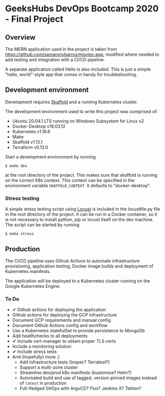 # GeeksHubs DevOps Bootcamp 2020 - Final Project

## Overview

The MERN application used in the project is taken from https://github.com/samaronybarros/movies-app, modified where needed to add testing and integration with a CI/CD pipeline.

A separate application called Hello is also included. This is just a simple "hello, world"-style app that comes in handy for troubleshooting.

## Development environment

Development requires [Skaffold](https://skaffold.dev/) and a running Kubernetes cluster.

The development environment used to write this project was comprised of:

- Ubuntu 20.04.1 LTS running on Windows Subsystem for Linux v2
- Docker-Desktop v19.03.12
- Kubernetes v1.16.6
- Make
- Skaffold v1.13.1
- Terraform v0.13.0

Start a development environment by running

```
$ make dev
```

at the root directory of the project. This makes sure that skaffold is running on the correct K8s context. This context can be specified in the environment variable `SKAFFOLD_CONTEXT`. It defaults to "docker-desktop".

### Stress testing

A simple stress testing script using [Locust](https://locust.io/) is included in the locustfile.py file in the root directory of the project. It can be run in a Docker container, so it is not necessary to install python, pip or locust itself on the dev machine. The script can be started by running

```
$ make stress
```

## Production

The CI/CD pipeline uses Github Actions to automate infrastructure provisioning, application testing, Docker image builds and deployment of Kubernetes manifests.

The application will be deployed to a Kubernetes cluster running on the Google Kubernetes Engine.

### To Do

- ✔ Github actions for deploying the application
- Github actions for deploying the GCP infrastructure
- Document GCP requirements and manual config
- Document Github Actions config and workflow
- Use a Kubernetes statefulSet to provide persistence to MongoDb
- Add healthchecks to all deployments
- ✔ Include cert-manager to obtain proper TLS certs
- Include a monitoring solution
- ✔ Include stress tests
- And (hopefully) more ;)
  - Add infrastructure tests (Inspec? Terratest?)
  - Support a multi-zone cluster
  - Streamline dev/prod k8s manifests (kustomize? Helm?)
  - Automated build and use of tagged, version-pinned images instead of `latest` in production
  - Full-fledged GitOps with ArgoCD? Flux? Jenkins X? Tekton?
